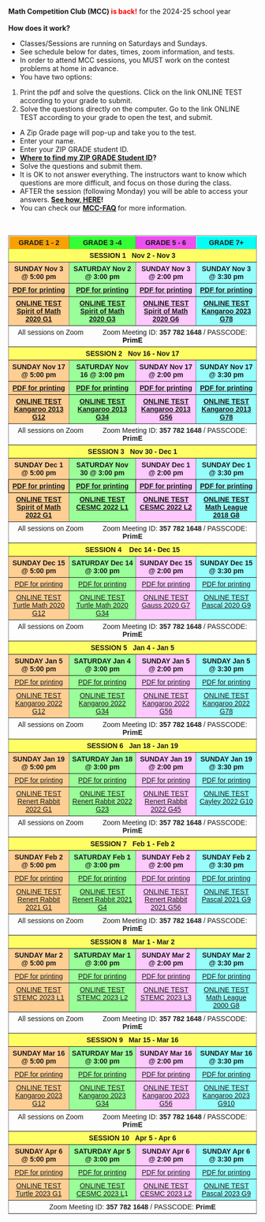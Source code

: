 <b>Math Competition Club (MCC) <font color="red">is back!</font></b> for the 2024-25 school year <br><br>
<b>How does it work?</b>
<br>
*  Classes/Sessions are running on Saturdays and Sundays.
*  See schedule below for dates, times, zoom information, and tests. 
*	 In order to attend MCC sessions, you MUST work on the contest problems at home in advance.
*	 You have two options:
  1. Print the pdf and solve the questions. Click on the link ONLINE TEST according to your grade to submit.
  2. Solve the questions directly on the computer. Go to the link ONLINE TEST according to your grade to open the test, and submit.
*	 A Zip Grade page will pop-up and take you to the test.
*	 Enter your name.
*	 Enter your ZIP GRADE student ID.
*	 <strong> <a href="https://renertmath.github.io/MCC_submit">Where to find my ZIP GRADE Student ID</a>?</strong>
*	Solve the questions and submit them.
*	It is OK to not answer everything. The instructors want to know which questions are more difficult, and focus on those during the class. <br>
*	AFTER the session (following Monday) you will be able to access your answers.<strong> <a href="https://renertmath.github.io/MCC_answers">See how, HERE</a>!</strong>
*	You can check our <strong> <a href="https://renertmath.github.io/MCC_FAQ">MCC-FAQ</a> </strong>for more information.
<br>
<table style="border-collapse:collapse;border-spacing:0" class="tg"><thead>
<tr><th style="background-color:#f8a102;border-color:inherit;border-style:solid;border-width:1px;font-family:Arial, sans-serif;font-size:14px;font-weight:bold;overflow:hidden;padding:5px 5px;position:-webkit-sticky;position:sticky;text-align:center;top:-1px;vertical-align:top;will-change:transform;word-break:normal">GRADE 1 - 2</th><th style="background-color:#34ff34;border-color:inherit;border-style:solid;border-width:1px;font-family:Arial, sans-serif;font-size:14px;font-weight:bold;overflow:hidden;padding:5px 5px;position:-webkit-sticky;position:sticky;text-align:center;top:-1px;vertical-align:top;will-change:transform;word-break:normal">GRADE 3 -4</th><th style="background-color:#ed4ef1;border-color:inherit;border-style:solid;border-width:1px;font-family:Arial, sans-serif;font-size:14px;font-weight:bold;overflow:hidden;padding:5px 5px;position:-webkit-sticky;position:sticky;text-align:center;top:-1px;vertical-align:top;will-change:transform;word-break:normal">GRADE 5 - 6</th>
<th style="background-color:#04fdf4;border-color:inherit;border-style:solid;border-width:1px;font-family:Arial, sans-serif;font-size:14px;font-weight:bold;overflow:hidden;padding:5px 5px;position:-webkit-sticky;position:sticky;text-align:center;top:-1px;vertical-align:top;will-change:transform;word-break:normal">GRADE 7+</th></tr>
</thead>
<tbody><tr><td style="background-color:#fffe65;border-color:inherit;border-style:solid;border-width:1px;font-family:Arial, sans-serif;font-size:14px;font-weight:bold;overflow:hidden;padding:5px 5px;text-align:center;vertical-align:top;word-break:normal" colspan="4">SESSION 1   Nov 2 - Nov 3</td></tr>
<tr><td style="background-color:#ffce93;border-color:inherit;border-style:solid;border-width:1px;font-family:Arial, sans-serif;font-size:14px;font-weight:bold;overflow:hidden;padding:5px 5px;text-align:center;vertical-align:top;word-break:normal">SUNDAY Nov 3 @ 5:00 pm</td><td style="background-color:#9aff99;border-color:inherit;border-style:solid;border-width:1px;font-family:Arial, sans-serif;font-size:14px;font-weight:bold;overflow:hidden;padding:5px 5px;text-align:center;vertical-align:top;word-break:normal">SATURDAY Nov 2 @ 3:00 pm</td><td style="background-color:#fec9ff;border-color:inherit;border-style:solid;border-width:1px;font-family:Arial, sans-serif;font-size:14px;font-weight:bold;overflow:hidden;padding:5px 5px;text-align:center;vertical-align:top;word-break:normal">SUNDAY Nov 3 @ 2:00 pm</td>
<td style="background-color:#96fffb;border-color:inherit;border-style:solid;border-width:1px;font-family:Arial, sans-serif;font-size:14px;font-weight:bold;overflow:hidden;padding:5px 5px;text-align:center;vertical-align:top;word-break:normal">SUNDAY Nov 3 @ 3:30 pm</td></tr>
<tr><td style="background-color:#ffce93;border-color:inherit;border-style:solid;border-width:1px;color:#340096;font-family:Arial, sans-serif;font-size:14px;font-weight:bold;overflow:hidden;padding:5px 5px;text-align:center;vertical-align:top;word-break:normal"><a href="https://drive.google.com/file/d/1B9fldyGK7DUF2Q4nEWvx_9YNawCKw37y/view?usp=drive_link" target="_blank" rel="noopener noreferrer">PDF for printing</a></td><td style="background-color:#9aff99;border-color:inherit;border-style:solid;border-width:1px;color:#340096;font-family:Arial, sans-serif;font-size:14px;font-weight:bold;overflow:hidden;padding:5px 5px;text-align:center;vertical-align:top;word-break:normal"><a href="https://drive.google.com/file/d/1o13FQbanXyXFBqYST_fsIQlZY7lQUGEN/view?usp=drive_link" target="_blank" rel="noopener noreferrer">PDF for printing</a></td>
<td style="background-color:#fec9ff;border-color:inherit;border-style:solid;border-width:1px;color:#340096;font-family:Arial, sans-serif;font-size:14px;font-weight:bold;overflow:hidden;padding:5px 5px;text-align:center;vertical-align:top;word-break:normal"><a href="https://drive.google.com/file/d/1L_UYRKB7NF3MuGFxPr9okcCYigMdNOan/view?usp=drive_link" target="_blank" rel="noopener noreferrer">PDF for printing</a></td><td style="background-color:#96fffb;border-color:inherit;border-style:solid;border-width:1px;color:#340096;font-family:Arial, sans-serif;font-size:14px;font-weight:bold;overflow:hidden;padding:5px 5px;text-align:center;vertical-align:top;word-break:normal"><a href="https://drive.google.com/file/d/1cY8BELx0Trq_eD6mNJpN8iG5Kh51TTZh/view?usp=drive_link" target="_blank" rel="noopener noreferrer">PDF for printing</a></td></tr>
<tr><td style="background-color:#ffce93;border-color:inherit;border-style:solid;border-width:1px;color:#340096;font-family:Arial, sans-serif;font-size:14px;font-weight:bold;overflow:hidden;padding:5px 5px;text-align:center;vertical-align:top;word-break:normal"><a href="https://www.zipgrade.com/s/abCriE9/" target="_blank" rel="noopener noreferrer">ONLINE TEST </a><br><a href="https://www.zipgrade.com/s/abCriE9/" target="_blank" rel="noopener noreferrer">Spirit of Math 2020 G1</a></td><td style="background-color:#9aff99;border-color:inherit;border-style:solid;border-width:1px;color:#340096;font-family:Arial, sans-serif;font-size:14px;font-weight:bold;overflow:hidden;padding:5px 5px;text-align:center;vertical-align:top;word-break:normal"><a href="https://www.zipgrade.com/s/ue9QArb/" target="_blank" rel="noopener noreferrer">ONLINE TEST </a><br><a href="https://www.zipgrade.com/s/ue9QArb/" target="_blank" rel="noopener noreferrer">Spirit of Math 2020 G3</a></td>
<td style="background-color:#fec9ff;border-color:inherit;border-style:solid;border-width:1px;color:#340096;font-family:Arial, sans-serif;font-size:14px;font-weight:bold;overflow:hidden;padding:5px 5px;text-align:center;vertical-align:top;word-break:normal"><a href="https://www.zipgrade.com/s/ql13PxZ/" target="_blank" rel="noopener noreferrer">ONLINE TEST </a><br><a href="https://www.zipgrade.com/s/ql13PxZ/" target="_blank" rel="noopener noreferrer">Spirit of Math 2020 G6</a></td><td style="background-color:#96fffb;border-color:inherit;border-style:solid;border-width:1px;color:#340096;font-family:Arial, sans-serif;font-size:14px;font-weight:bold;overflow:hidden;padding:5px 5px;text-align:center;vertical-align:top;word-break:normal"><a href="https://www.zipgrade.com/s/dL0Kbot/" target="_blank" rel="noopener noreferrer">ONLINE TEST</a><br><a href="https://www.zipgrade.com/s/dL0Kbot/" target="_blank" rel="noopener noreferrer">Kangaroo 2023 G78</a></td></tr>
<tr><td style="border-color:inherit;border-style:solid;border-width:1px;font-family:Arial, sans-serif;font-size:14px;overflow:hidden;padding:5px 5px;text-align:center;vertical-align:top;word-break:normal" colspan="4">All sessions on Zoom&nbsp;&nbsp;&nbsp;&nbsp;&nbsp;&nbsp;&nbsp;&nbsp;&nbsp;&nbsp;Zoom Meeting ID: <span style="font-weight:bold">357 782 1648</span> / PASSCODE: <span style="font-weight:bold;color:#000">PrimE</span></td></tr><tr><td style="background-color:#fffe65;border-color:inherit;border-style:solid;border-width:1px;font-family:Arial, sans-serif;font-size:14px;font-weight:bold;overflow:hidden;padding:5px 5px;text-align:center;vertical-align:top;word-break:normal" colspan="4">SESSION 2   Nov 16 - Nov 17</td></tr>
<tr><td style="background-color:#ffce93;border-color:inherit;border-style:solid;border-width:1px;font-family:Arial, sans-serif;font-size:14px;font-weight:bold;overflow:hidden;padding:5px 5px;text-align:center;vertical-align:top;word-break:normal">SUNDAY Nov 17 @ 5:00 pm</td><td style="background-color:#9aff99;border-color:inherit;border-style:solid;border-width:1px;font-family:Arial, sans-serif;font-size:14px;font-weight:bold;overflow:hidden;padding:5px 5px;text-align:center;vertical-align:top;word-break:normal">SATURDAY Nov 16 @ 3:00 pm</td><td style="background-color:#fec9ff;border-color:inherit;border-style:solid;border-width:1px;font-family:Arial, sans-serif;font-size:14px;font-weight:bold;overflow:hidden;padding:5px 5px;text-align:center;vertical-align:top;word-break:normal">SUNDAY Nov 17 @ 2:00 pm</td>
<td style="background-color:#96fffb;border-color:inherit;border-style:solid;border-width:1px;font-family:Arial, sans-serif;font-size:14px;font-weight:bold;overflow:hidden;padding:5px 5px;text-align:center;vertical-align:top;word-break:normal">SUNDAY Nov 17 @ 3:30 pm</td></tr>
<tr><td style="background-color:#ffce93;border-color:inherit;border-style:solid;border-width:1px;color:#340096;font-family:Arial, sans-serif;font-size:14px;font-weight:bold;overflow:hidden;padding:5px 5px;text-align:center;vertical-align:top;word-break:normal"><a href="https://drive.google.com/file/d/1z_9CsH5jBCCviJreB7pw8HdX71kH_A1A/view?usp=drive_link" target="_blank" rel="noopener noreferrer">PDF for printing</a></td><td style="background-color:#9aff99;border-color:inherit;border-style:solid;border-width:1px;color:#340096;font-family:Arial, sans-serif;font-size:14px;font-weight:bold;overflow:hidden;padding:5px 5px;text-align:center;vertical-align:top;word-break:normal"><a href="https://drive.google.com/file/d/1jv-QN4lTyBUKBTHHR1-7aZPANsjQ9eNC/view?usp=drive_link" target="_blank" rel="noopener noreferrer">PDF for printing</a></td>
<td style="background-color:#fec9ff;border-color:inherit;border-style:solid;border-width:1px;color:#340096;font-family:Arial, sans-serif;font-size:14px;font-weight:bold;overflow:hidden;padding:5px 5px;text-align:center;vertical-align:top;word-break:normal"><a href="https://drive.google.com/file/d/1R-7YOgkYxJfHnY8iybSGkmKXxzkBbpx6/view?usp=drive_link" target="_blank" rel="noopener noreferrer">PDF for printing</a></td><td style="background-color:#96fffb;border-color:inherit;border-style:solid;border-width:1px;color:#340096;font-family:Arial, sans-serif;font-size:14px;font-weight:bold;overflow:hidden;padding:5px 5px;text-align:center;vertical-align:top;word-break:normal"><a href="https://drive.google.com/file/d/1iziwXLiBS595F5XgrM3F9jAaL9Hco71r/view?usp=drive_link" target="_blank" rel="noopener noreferrer">PDF for printing</a></td></tr>
<tr><td style="background-color:#ffce93;border-color:inherit;border-style:solid;border-width:1px;color:#340096;font-family:Arial, sans-serif;font-size:14px;font-weight:bold;overflow:hidden;padding:5px 5px;text-align:center;vertical-align:top;word-break:normal"><a href="https://www.zipgrade.com/s/9gvGMuU/" target="_blank" rel="noopener noreferrer">ONLINE TEST</a><br><a href="https://www.zipgrade.com/s/9gvGMuU/" target="_blank" rel="noopener noreferrer">Kangaroo 2013 G12</a></td><td style="background-color:#9aff99;border-color:inherit;border-style:solid;border-width:1px;color:#340096;font-family:Arial, sans-serif;font-size:14px;font-weight:bold;overflow:hidden;padding:5px 5px;text-align:center;vertical-align:top;word-break:normal"><a href="https://www.zipgrade.com/s/BkeEuaE/" target="_blank" rel="noopener noreferrer">ONLINE TEST</a><br><a href="https://www.zipgrade.com/s/BkeEuaE/" target="_blank" rel="noopener noreferrer">Kangaroo 2013 G34</a></td>
<td style="background-color:#fec9ff;border-color:inherit;border-style:solid;border-width:1px;color:#340096;font-family:Arial, sans-serif;font-size:14px;font-weight:bold;overflow:hidden;padding:5px 5px;text-align:center;vertical-align:top;word-break:normal"><a href="https://www.zipgrade.com/s/qw8fdeV/" target="_blank" rel="noopener noreferrer">ONLINE TEST</a><br><a href="https://www.zipgrade.com/s/qw8fdeV/" target="_blank" rel="noopener noreferrer">Kangaroo 2013 G56</a></td><td style="background-color:#96fffb;border-color:inherit;border-style:solid;border-width:1px;color:#340096;font-family:Arial, sans-serif;font-size:14px;font-weight:bold;overflow:hidden;padding:5px 5px;text-align:center;vertical-align:top;word-break:normal"><a href="https://www.zipgrade.com/s/yfQzT54/" target="_blank" rel="noopener noreferrer">ONLINE TEST</a><br><a href="https://www.zipgrade.com/s/yfQzT54/" target="_blank" rel="noopener noreferrer">Kangaroo 2013 G78</a></td></tr>
<tr><td style="border-color:inherit;border-style:solid;border-width:1px;font-family:Arial, sans-serif;font-size:14px;overflow:hidden;padding:5px 5px;text-align:center;vertical-align:top;word-break:normal" colspan="4">All sessions on Zoom&nbsp;&nbsp;&nbsp;&nbsp;&nbsp;&nbsp;&nbsp;&nbsp;&nbsp;&nbsp;Zoom Meeting ID: <span style="font-weight:bold">357 782 1648</span> / PASSCODE: <span style="font-weight:bold">PrimE</span></td></tr><tr><td style="background-color:#fffe65;border-color:inherit;border-style:solid;border-width:1px;font-family:Arial, sans-serif;font-size:14px;font-weight:bold;overflow:hidden;padding:5px 5px;text-align:center;vertical-align:top;word-break:normal" colspan="4">SESSION 3&nbsp;&nbsp;&nbsp;Nov 30 - Dec 1</td></tr>
<tr><td style="background-color:#ffce93;border-color:inherit;border-style:solid;border-width:1px;font-family:Arial, sans-serif;font-size:14px;font-weight:bold;overflow:hidden;padding:5px 5px;text-align:center;vertical-align:top;word-break:normal">SUNDAY Dec 1 @ 5:00 pm</td><td style="background-color:#9aff99;border-color:inherit;border-style:solid;border-width:1px;font-family:Arial, sans-serif;font-size:14px;font-weight:bold;overflow:hidden;padding:5px 5px;text-align:center;vertical-align:top;word-break:normal">SATURDAY Nov 30 @ 3:00 pm</td><td style="background-color:#fec9ff;border-color:inherit;border-style:solid;border-width:1px;font-family:Arial, sans-serif;font-size:14px;font-weight:bold;overflow:hidden;padding:5px 5px;text-align:center;vertical-align:top;word-break:normal">SUNDAY Dec 1 @ 2:00 pm</td>
<td style="background-color:#96fffb;border-color:inherit;border-style:solid;border-width:1px;font-family:Arial, sans-serif;font-size:14px;font-weight:bold;overflow:hidden;padding:5px 5px;text-align:center;vertical-align:top;word-break:normal">SUNDAY Dec 1 @ 3:30 pm</td></tr>
<tr><td style="background-color:#ffce93;border-color:black;border-style:solid;border-width:1px;color:#340096;font-family:Arial, sans-serif;font-size:14px;font-weight:bold;overflow:hidden;padding:5px 5px;text-align:center;vertical-align:top;word-break:normal"><a href="https://drive.google.com/file/d/1qpjWXjVegREHxSfl1v13BLBa0VUHyjC3/view?usp=drive_link" target="_blank" rel="noopener noreferrer">PDF for printing</a></td><td style="background-color:#9aff99;border-color:black;border-style:solid;border-width:1px;color:#340096;font-family:Arial, sans-serif;font-size:14px;font-weight:bold;overflow:hidden;padding:5px 5px;text-align:center;vertical-align:top;word-break:normal"><a href="https://drive.google.com/file/d/1l-7AGNtYqpJyb24mAxCfkcm0mUXwpA6B/view?usp=drive_link" target="_blank" rel="noopener noreferrer">PDF for printing</a></td>
<td style="background-color:#fec9ff;border-color:black;border-style:solid;border-width:1px;color:#340096;font-family:Arial, sans-serif;font-size:14px;font-weight:bold;overflow:hidden;padding:5px 5px;text-align:center;vertical-align:top;word-break:normal"><a href="https://drive.google.com/file/d/1REqxTG2CZI84a7-8dxZ0lYl-CFAx3IY6/view?usp=drive_linkhttps://drive.google.com/file/d/1REqxTG2CZI84a7-8dxZ0lYl-CFAx3IY6/view?usp=drive_link" target="_blank" rel="noopener noreferrer">PDF for printing</a></td><td style="background-color:#96fffb;border-color:black;border-style:solid;border-width:1px;color:#340096;font-family:Arial, sans-serif;font-size:14px;font-weight:bold;overflow:hidden;padding:5px 5px;text-align:center;vertical-align:top;word-break:normal"><a href="https://drive.google.com/file/d/1r897ovX_5EAYToiRujxBHDl3kOM0uJn_/view?usp=drive_link" target="_blank" rel="noopener noreferrer">PDF for printing</a></td></tr>
<tr><td style="background-color:#ffce93;border-color:inherit;border-style:solid;border-width:1px;color:#340096;font-family:Arial, sans-serif;font-size:14px;font-weight:bold;overflow:hidden;padding:5px 5px;text-align:center;vertical-align:top;word-break:normal"><a href="https://www.zipgrade.com/s/qxhNaKv/" target="_blank" rel="noopener noreferrer">ONLINE TEST</a><br><a href="https://www.zipgrade.com/s/qxhNaKv/" target="_blank" rel="noopener noreferrer">Spirit of Math 2022 G1</a></td><td style="background-color:#9aff99;border-color:inherit;border-style:solid;border-width:1px;color:#340096;font-family:Arial, sans-serif;font-size:14px;font-weight:bold;overflow:hidden;padding:5px 5px;text-align:center;vertical-align:top;word-break:normal"><a href="https://www.zipgrade.com/s/aCqakjk/" target="_blank" rel="noopener noreferrer">ONLINE TEST</a><br><a href="https://www.zipgrade.com/s/aCqakjk/" target="_blank" rel="noopener noreferrer">CESMC 2022 L1</a></td>
<td style="background-color:#fec9ff;border-color:inherit;border-style:solid;border-width:1px;color:#340096;font-family:Arial, sans-serif;font-size:14px;font-weight:bold;overflow:hidden;padding:5px 5px;text-align:center;vertical-align:top;word-break:normal"><a href="https://www.zipgrade.com/s/aCfEdhl/" target="_blank" rel="noopener noreferrer">ONLINE TEST</a><br><a href="https://www.zipgrade.com/s/aCfEdhl/" target="_blank" rel="noopener noreferrer">CESMC 2022 L2</a></td><td style="background-color:#96fffb;border-color:inherit;border-style:solid;border-width:1px;color:#340096;font-family:Arial, sans-serif;font-size:14px;font-weight:bold;overflow:hidden;padding:5px 5px;text-align:center;vertical-align:top;word-break:normal"><a href="https://www.zipgrade.com/s/YC7GkI8/" target="_blank" rel="noopener noreferrer">ONLINE TEST</a><br><a href="https://www.zipgrade.com/s/YC7GkI8/" target="_blank" rel="noopener noreferrer">Math League 2018 G8</a></td></tr>
<tr><td style="border-color:inherit;border-style:solid;border-width:1px;font-family:Arial, sans-serif;font-size:14px;overflow:hidden;padding:5px 5px;text-align:center;vertical-align:top;word-break:normal" colspan="4">All sessions on Zoom&nbsp;&nbsp;&nbsp;&nbsp;&nbsp;&nbsp;&nbsp;&nbsp;&nbsp;&nbsp;Zoom Meeting ID: <span style="font-weight:bold">357 782 1648</span> / PASSCODE: <span style="font-weight:bold">PrimE</span></td></tr><tr><td style="background-color:#fffe65;border-color:inherit;border-style:solid;border-width:1px;font-family:Arial, sans-serif;font-size:14px;font-weight:bold;overflow:hidden;padding:5px 5px;text-align:center;vertical-align:top;word-break:normal" colspan="4">SESSION 4&nbsp;&nbsp;&nbsp;&nbsp;Dec 14 - Dec 15</td></tr>
<tr><td style="background-color:#ffce93;border-color:inherit;border-style:solid;border-width:1px;font-family:Arial, sans-serif;font-size:14px;font-weight:bold;overflow:hidden;padding:5px 5px;text-align:center;vertical-align:top;word-break:normal">SUNDAY Dec 15 @ 5:00 pm</td><td style="background-color:#9aff99;border-color:inherit;border-style:solid;border-width:1px;font-family:Arial, sans-serif;font-size:14px;font-weight:bold;overflow:hidden;padding:5px 5px;text-align:center;vertical-align:top;word-break:normal">SATURDAY Dec 14 @ 3:00 pm</td><td style="background-color:#fec9ff;border-color:inherit;border-style:solid;border-width:1px;font-family:Arial, sans-serif;font-size:14px;font-weight:bold;overflow:hidden;padding:5px 5px;text-align:center;vertical-align:top;word-break:normal">SUNDAY Dec 15 @ 2:00 pm</td>
<td style="background-color:#96fffb;border-color:inherit;border-style:solid;border-width:1px;font-family:Arial, sans-serif;font-size:14px;font-weight:bold;overflow:hidden;padding:5px 5px;text-align:center;vertical-align:top;word-break:normal">SUNDAY Dec 15 @ 3:30 pm</td></tr>
<tr><td style="background-color:#ffce93;border-color:inherit;border-style:solid;border-width:1px;font-family:Arial, sans-serif;font-size:14px;overflow:hidden;padding:5px 5px;text-align:center;vertical-align:top;word-break:normal"><a href="https://www.zipgrade.com/quiz/downloadQuestionPDF/vJoaHuzvNL.qu.711e84af-9659-40e9-9327-190b6c3fbb21/0/" target="_blank" rel="noopener noreferrer">PDF for printing</a></td><td style="background-color:#9aff99;border-color:inherit;border-style:solid;border-width:1px;font-family:Arial, sans-serif;font-size:14px;overflow:hidden;padding:5px 5px;text-align:center;vertical-align:top;word-break:normal"><a href="https://www.zipgrade.com/quiz/downloadQuestionPDF/vJoaHuzvNL.qu.711e84af-9659-40e9-9327-190b6c3fbb21/0/" target="_blank" rel="noopener noreferrer">PDF for printing</a></td>
<td style="background-color:#fec9ff;border-color:inherit;border-style:solid;border-width:1px;font-family:Arial, sans-serif;font-size:14px;overflow:hidden;padding:5px 5px;text-align:center;vertical-align:top;word-break:normal"><a href="https://www.zipgrade.com/quiz/downloadQuestionPDF/vJoaHuzvNL.qu.76a8a2c0-b82f-48d2-ac5f-b7c83c58999a/0/" target="_blank" rel="noopener noreferrer">PDF for printing</a></td><td style="background-color:#96fffb;border-color:inherit;border-style:solid;border-width:1px;font-family:Arial, sans-serif;font-size:14px;overflow:hidden;padding:5px 5px;text-align:center;vertical-align:top;word-break:normal"><a href="https://www.zipgrade.com/quiz/downloadQuestionPDF/vJoaHuzvNL.qu.ebf60cd8-272d-46f9-aedc-6baa6181aa87/0/" target="_blank" rel="noopener noreferrer">PDF for printing</a></td></tr>
<tr><td style="background-color:#ffce93;border-color:inherit;border-style:solid;border-width:1px;font-family:Arial, sans-serif;font-size:14px;overflow:hidden;padding:5px 5px;text-align:center;vertical-align:top;word-break:normal"><a href="https://www.zipgrade.com/s/s7f0BGz/" target="_blank" rel="noopener noreferrer">ONLINE TEST</a><br><a href="https://www.zipgrade.com/s/s7f0BGz/" target="_blank" rel="noopener noreferrer">Turtle Math 2020 G12</a></td><td style="background-color:#9aff99;border-color:inherit;border-style:solid;border-width:1px;font-family:Arial, sans-serif;font-size:14px;overflow:hidden;padding:5px 5px;text-align:center;vertical-align:top;word-break:normal"><a href="https://www.zipgrade.com/s/4QaA7dP/" target="_blank" rel="noopener noreferrer">ONLINE TEST</a><br><a href="https://www.zipgrade.com/s/4QaA7dP/" target="_blank" rel="noopener noreferrer">Turtle Math 2020 G34</a></td>
<td style="background-color:#fec9ff;border-color:inherit;border-style:solid;border-width:1px;font-family:Arial, sans-serif;font-size:14px;overflow:hidden;padding:5px 5px;text-align:center;vertical-align:top;word-break:normal"><a href="https://www.zipgrade.com/s/YflqmyL/" target="_blank" rel="noopener noreferrer">ONLINE TEST</a><br><a href="https://www.zipgrade.com/s/YflqmyL/" target="_blank" rel="noopener noreferrer">Gauss 2020 G7</a><br></td><td style="background-color:#96fffb;border-color:inherit;border-style:solid;border-width:1px;font-family:Arial, sans-serif;font-size:14px;overflow:hidden;padding:5px 5px;text-align:center;vertical-align:top;word-break:normal"><a href="https://www.zipgrade.com/s/Qe7dtsP/" target="_blank" rel="noopener noreferrer">ONLINE TEST</a><br><a href="https://www.zipgrade.com/s/Qe7dtsP/" target="_blank" rel="noopener noreferrer">Pascal 2020 G9</a></td></tr>
<tr><td style="border-color:inherit;border-style:solid;border-width:1px;font-family:Arial, sans-serif;font-size:14px;overflow:hidden;padding:5px 5px;text-align:center;vertical-align:top;word-break:normal" colspan="4">All sessions on Zoom&nbsp;&nbsp;&nbsp;&nbsp;&nbsp;&nbsp;&nbsp;&nbsp;&nbsp;&nbsp;Zoom Meeting ID: <span style="font-weight:bold">357 782 1648</span> / PASSCODE: <span style="font-weight:bold">PrimE</span></td></tr><tr><td style="background-color:#fffe65;border-color:inherit;border-style:solid;border-width:1px;font-family:Arial, sans-serif;font-size:14px;font-weight:bold;overflow:hidden;padding:5px 5px;text-align:center;vertical-align:top;word-break:normal" colspan="4">SESSION 5&nbsp;&nbsp;&nbsp;Jan 4 - Jan 5</td></tr>
<tr><td style="background-color:#ffce93;border-color:inherit;border-style:solid;border-width:1px;font-family:Arial, sans-serif;font-size:14px;font-weight:bold;overflow:hidden;padding:5px 5px;text-align:center;vertical-align:top;word-break:normal">SUNDAY Jan 5 @ 5:00 pm</td><td style="background-color:#9aff99;border-color:inherit;border-style:solid;border-width:1px;font-family:Arial, sans-serif;font-size:14px;font-weight:bold;overflow:hidden;padding:5px 5px;text-align:center;vertical-align:top;word-break:normal">SATURDAY Jan 4 @ 3:00 pm</td><td style="background-color:#fec9ff;border-color:inherit;border-style:solid;border-width:1px;font-family:Arial, sans-serif;font-size:14px;font-weight:bold;overflow:hidden;padding:5px 5px;text-align:center;vertical-align:top;word-break:normal">SUNDAY Jan 5 @ 2:00 pm</td>
<td style="background-color:#96fffb;border-color:inherit;border-style:solid;border-width:1px;font-family:Arial, sans-serif;font-size:14px;font-weight:bold;overflow:hidden;padding:5px 5px;text-align:center;vertical-align:top;word-break:normal">SUNDAY Jan 5 @ 3:30 pm</td></tr>
<tr><td style="background-color:#ffce93;border-color:inherit;border-style:solid;border-width:1px;font-family:Arial, sans-serif;font-size:14px;overflow:hidden;padding:5px 5px;text-align:center;vertical-align:top;word-break:normal"><a href="https://www.zipgrade.com/quiz/downloadQuestionPDF/vJoaHuzvNL.qu.dc7e43e1-0213-4785-8feb-b1846eb6d992/0/" target="_blank" rel="noopener noreferrer">PDF for printing</a></td><td style="background-color:#9aff99;border-color:inherit;border-style:solid;border-width:1px;font-family:Arial, sans-serif;font-size:14px;overflow:hidden;padding:5px 5px;text-align:center;vertical-align:top;word-break:normal"><a href="https://www.zipgrade.com/quiz/downloadQuestionPDF/vJoaHuzvNL.qu.faaf742f-b826-48b6-b018-56003774de0a/0/" target="_blank" rel="noopener noreferrer">PDF for printing</a></td>
<td style="background-color:#fec9ff;border-color:inherit;border-style:solid;border-width:1px;font-family:Arial, sans-serif;font-size:14px;overflow:hidden;padding:5px 5px;text-align:center;vertical-align:top;word-break:normal"><a href="https://www.zipgrade.com/quiz/downloadQuestionPDF/vJoaHuzvNL.qu.a95ccc6d-4834-4dcb-b578-1a24f6b48d51/0/" target="_blank" rel="noopener noreferrer">PDF for printing</a></td><td style="background-color:#96fffb;border-color:inherit;border-style:solid;border-width:1px;font-family:Arial, sans-serif;font-size:14px;overflow:hidden;padding:5px 5px;text-align:center;vertical-align:top;word-break:normal"><a href="https://www.zipgrade.com/quiz/downloadQuestionPDF/vJoaHuzvNL.qu.8257b695-39d4-461d-8d96-e5816d28ad5f/0/" target="_blank" rel="noopener noreferrer">PDF for printing</a></td></tr>
<tr><td style="background-color:#ffce93;border-color:inherit;border-style:solid;border-width:1px;font-family:Arial, sans-serif;font-size:14px;overflow:hidden;padding:5px 5px;text-align:center;vertical-align:top;word-break:normal"><a href="https://www.zipgrade.com/s/PhnNpl5/" target="_blank" rel="noopener noreferrer">ONLINE TEST</a><br><a href="https://www.zipgrade.com/s/PhnNpl5/" target="_blank" rel="noopener noreferrer">Kangaroo 2022 G12</a></td><td style="background-color:#9aff99;border-color:inherit;border-style:solid;border-width:1px;font-family:Arial, sans-serif;font-size:14px;overflow:hidden;padding:5px 5px;text-align:center;vertical-align:top;word-break:normal"><a href="https://www.zipgrade.com/s/10pMbuL/" target="_blank" rel="noopener noreferrer">ONLINE TEST</a><br><a href="https://www.zipgrade.com/s/10pMbuL/" target="_blank" rel="noopener noreferrer">Kangaroo 2022 G34</a></td>
<td style="background-color:#fec9ff;border-color:inherit;border-style:solid;border-width:1px;font-family:Arial, sans-serif;font-size:14px;overflow:hidden;padding:5px 5px;text-align:center;vertical-align:top;word-break:normal"><a href="https://www.zipgrade.com/s/TKLMdCi/" target="_blank" rel="noopener noreferrer">ONLINE TEST</a><br><a href="https://www.zipgrade.com/s/TKLMdCi/" target="_blank" rel="noopener noreferrer">Kangaroo 2022 G56</a></td><td style="background-color:#96fffb;border-color:inherit;border-style:solid;border-width:1px;font-family:Arial, sans-serif;font-size:14px;overflow:hidden;padding:5px 5px;text-align:center;vertical-align:top;word-break:normal"><a href="https://www.zipgrade.com/s/Vdtr8pf/" target="_blank" rel="noopener noreferrer">ONLINE TEST</a><br><a href="https://www.zipgrade.com/s/Vdtr8pf/" target="_blank" rel="noopener noreferrer">Kangaroo 2022 G78</a></td></tr>
<tr><td style="border-color:inherit;border-style:solid;border-width:1px;font-family:Arial, sans-serif;font-size:14px;overflow:hidden;padding:5px 5px;text-align:center;vertical-align:top;word-break:normal" colspan="4">All sessions on Zoom&nbsp;&nbsp;&nbsp;&nbsp;&nbsp;&nbsp;&nbsp;&nbsp;&nbsp;&nbsp;Zoom Meeting ID: <span style="font-weight:bold">357 782 1648</span> / PASSCODE: <span style="font-weight:bold">PrimE</span></td></tr><tr><td style="background-color:#fffe65;border-color:inherit;border-style:solid;border-width:1px;font-family:Arial, sans-serif;font-size:14px;font-weight:bold;overflow:hidden;padding:5px 5px;text-align:center;vertical-align:top;word-break:normal" colspan="4">SESSION 6&nbsp;&nbsp;&nbsp;Jan 18 - Jan 19</td></tr>
<tr><td style="background-color:#ffce93;border-color:inherit;border-style:solid;border-width:1px;font-family:Arial, sans-serif;font-size:14px;font-weight:bold;overflow:hidden;padding:5px 5px;text-align:center;vertical-align:top;word-break:normal">SUNDAY Jan 19 @ 5:00 pm</td><td style="background-color:#9aff99;border-color:inherit;border-style:solid;border-width:1px;font-family:Arial, sans-serif;font-size:14px;font-weight:bold;overflow:hidden;padding:5px 5px;text-align:center;vertical-align:top;word-break:normal">SATURDAY Jan 18 @ 3:00 pm</td><td style="background-color:#fec9ff;border-color:inherit;border-style:solid;border-width:1px;font-family:Arial, sans-serif;font-size:14px;font-weight:bold;overflow:hidden;padding:5px 5px;text-align:center;vertical-align:top;word-break:normal">SUNDAY Jan 19 @ 2:00 pm</td>
<td style="background-color:#96fffb;border-color:inherit;border-style:solid;border-width:1px;font-family:Arial, sans-serif;font-size:14px;font-weight:bold;overflow:hidden;padding:5px 5px;text-align:center;vertical-align:top;word-break:normal">SUNDAY Jan 19 @ 3:30 pm</td></tr>
<tr><td style="background-color:#ffce93;border-color:inherit;border-style:solid;border-width:1px;font-family:Arial, sans-serif;font-size:14px;overflow:hidden;padding:5px 5px;text-align:center;vertical-align:top;word-break:normal"><a href="https://www.zipgrade.com/quiz/downloadQuestionPDF/vJoaHuzvNL.qu.4c791d45-7ce7-442e-99a7-fd370410bc59/0/" target="_blank" rel="noopener noreferrer">PDF for printing</a></td><td style="background-color:#9aff99;border-color:inherit;border-style:solid;border-width:1px;font-family:Arial, sans-serif;font-size:14px;overflow:hidden;padding:5px 5px;text-align:center;vertical-align:top;word-break:normal"><a href="https://www.zipgrade.com/quiz/downloadQuestionPDF/vJoaHuzvNL.qu.6017b24e-4fea-4386-8484-2ef314cfbde2/0/" target="_blank" rel="noopener noreferrer">PDF for printing</a></td>
<td style="background-color:#fec9ff;border-color:inherit;border-style:solid;border-width:1px;font-family:Arial, sans-serif;font-size:14px;overflow:hidden;padding:5px 5px;text-align:center;vertical-align:top;word-break:normal"><a href="https://www.zipgrade.com/quiz/downloadQuestionPDF/vJoaHuzvNL.qu.943bea12-02ba-4b72-b83b-5ec976c18622/0/" target="_blank" rel="noopener noreferrer">PDF for printing</a></td><td style="background-color:#96fffb;border-color:inherit;border-style:solid;border-width:1px;font-family:Arial, sans-serif;font-size:14px;overflow:hidden;padding:5px 5px;text-align:center;vertical-align:top;word-break:normal"><a href="https://www.zipgrade.com/quiz/downloadQuestionPDF/vJoaHuzvNL.qu.c23e0eb1-8e6a-4bd0-9266-1b829609233d/0/" target="_blank" rel="noopener noreferrer">PDF for printing</a></td></tr>
<tr><td style="background-color:#ffce93;border-color:inherit;border-style:solid;border-width:1px;font-family:Arial, sans-serif;font-size:14px;overflow:hidden;padding:5px 5px;text-align:center;vertical-align:top;word-break:normal"><a href="https://www.zipgrade.com/s/edj9pYQ/" target="_blank" rel="noopener noreferrer">ONLINE TEST</a><br><a href="https://www.zipgrade.com/s/edj9pYQ/" target="_blank" rel="noopener noreferrer">Renert Rabbit 2022 G1</a></td><td style="background-color:#9aff99;border-color:inherit;border-style:solid;border-width:1px;font-family:Arial, sans-serif;font-size:14px;overflow:hidden;padding:5px 5px;text-align:center;vertical-align:top;word-break:normal"><a href="https://www.zipgrade.com/s/lB0g7uI/" target="_blank" rel="noopener noreferrer">ONLINE TEST</a><br><a href="https://www.zipgrade.com/s/lB0g7uI/" target="_blank" rel="noopener noreferrer">Renert Rabbit 2022 G23</a></td>
<td style="background-color:#fec9ff;border-color:inherit;border-style:solid;border-width:1px;font-family:Arial, sans-serif;font-size:14px;overflow:hidden;padding:5px 5px;text-align:center;vertical-align:top;word-break:normal"><a href="https://www.zipgrade.com/s/YuaIfld/" target="_blank" rel="noopener noreferrer">ONLINE TEST</a><br><a href="https://www.zipgrade.com/s/YuaIfld/" target="_blank" rel="noopener noreferrer">Renert Rabbit 2022 G45</a></td><td style="background-color:#96fffb;border-color:inherit;border-style:solid;border-width:1px;font-family:Arial, sans-serif;font-size:14px;overflow:hidden;padding:5px 5px;text-align:center;vertical-align:top;word-break:normal"><a href="https://www.zipgrade.com/s/SIg3Nkb/" target="_blank" rel="noopener noreferrer">ONLINE TEST</a><br><a href="https://www.zipgrade.com/s/SIg3Nkb/" target="_blank" rel="noopener noreferrer">Cayley 2022 G10</a></td></tr>
<tr><td style="border-color:inherit;border-style:solid;border-width:1px;font-family:Arial, sans-serif;font-size:14px;overflow:hidden;padding:5px 5px;text-align:center;vertical-align:top;word-break:normal" colspan="4">All sessions on Zoom&nbsp;&nbsp;&nbsp;&nbsp;&nbsp;&nbsp;&nbsp;&nbsp;&nbsp;&nbsp;Zoom Meeting ID: <span style="font-weight:bold">357 782 1648</span> / PASSCODE: <span style="font-weight:bold">PrimE</span></td></tr><tr><td style="background-color:#fffe65;border-color:inherit;border-style:solid;border-width:1px;font-family:Arial, sans-serif;font-size:14px;font-weight:bold;overflow:hidden;padding:5px 5px;text-align:center;vertical-align:top;word-break:normal" colspan="4">SESSION 7&nbsp;&nbsp;&nbsp;Feb 1 - Feb 2</td></tr>
<tr><td style="background-color:#ffce93;border-color:inherit;border-style:solid;border-width:1px;font-family:Arial, sans-serif;font-size:14px;font-weight:bold;overflow:hidden;padding:5px 5px;text-align:center;vertical-align:top;word-break:normal">SUNDAY Feb 2 @ 5:00 pm</td><td style="background-color:#9aff99;border-color:inherit;border-style:solid;border-width:1px;font-family:Arial, sans-serif;font-size:14px;font-weight:bold;overflow:hidden;padding:5px 5px;text-align:center;vertical-align:top;word-break:normal">SATURDAY Feb 1 @ 3:00 pm</td><td style="background-color:#fec9ff;border-color:inherit;border-style:solid;border-width:1px;font-family:Arial, sans-serif;font-size:14px;font-weight:bold;overflow:hidden;padding:5px 5px;text-align:center;vertical-align:top;word-break:normal">SUNDAY Feb 2 @ 2:00 pm</td>
<td style="background-color:#96fffb;border-color:inherit;border-style:solid;border-width:1px;font-family:Arial, sans-serif;font-size:14px;font-weight:bold;overflow:hidden;padding:5px 5px;text-align:center;vertical-align:top;word-break:normal">SUNDAY Feb 2 @ 3:30 pm</td></tr>
<tr><td style="background-color:#ffce93;border-color:inherit;border-style:solid;border-width:1px;font-family:Arial, sans-serif;font-size:14px;overflow:hidden;padding:5px 5px;text-align:center;vertical-align:top;word-break:normal"><a href="https://www.zipgrade.com/quiz/downloadQuestionPDF/vJoaHuzvNL.qu.8d262113-70c3-4370-a8fc-8f2587c2256c/0/" target="_blank" rel="noopener noreferrer">PDF for printing</a></td><td style="background-color:#9aff99;border-color:inherit;border-style:solid;border-width:1px;font-family:Arial, sans-serif;font-size:14px;overflow:hidden;padding:5px 5px;text-align:center;vertical-align:top;word-break:normal"><a href="https://www.zipgrade.com/quiz/downloadQuestionPDF/vJoaHuzvNL.qu.4002e356-6fc6-40e0-899d-eae4aace6a44/0/" target="_blank" rel="noopener noreferrer">PDF for printing</a></td>
<td style="background-color:#fec9ff;border-color:inherit;border-style:solid;border-width:1px;font-family:Arial, sans-serif;font-size:14px;overflow:hidden;padding:5px 5px;text-align:center;vertical-align:top;word-break:normal"><a href="https://www.zipgrade.com/quiz/downloadQuestionPDF/vJoaHuzvNL.qu.958755d2-e010-4aa0-9f58-6f3eccf9dfae/0/" target="_blank" rel="noopener noreferrer">PDF for printing</a></td><td style="background-color:#96fffb;border-color:inherit;border-style:solid;border-width:1px;font-family:Arial, sans-serif;font-size:14px;overflow:hidden;padding:5px 5px;text-align:center;vertical-align:top;word-break:normal"><a href="https://www.zipgrade.com/quiz/downloadQuestionPDF/vJoaHuzvNL.qu.96de5934-53a8-4483-84ba-6a5aa563cf1a/0/" target="_blank" rel="noopener noreferrer">PDF for printing</a></td></tr>
<tr><td style="background-color:#ffce93;border-color:inherit;border-style:solid;border-width:1px;font-family:Arial, sans-serif;font-size:14px;overflow:hidden;padding:5px 5px;text-align:center;vertical-align:top;word-break:normal"><a href="https://www.zipgrade.com/s/aVsrFGO/" target="_blank" rel="noopener noreferrer">ONLINE TEST</a><br><a href="https://www.zipgrade.com/s/aVsrFGO/" target="_blank" rel="noopener noreferrer">Renert Rabbit 2021 G1</a></td><td style="background-color:#9aff99;border-color:inherit;border-style:solid;border-width:1px;font-family:Arial, sans-serif;font-size:14px;overflow:hidden;padding:5px 5px;text-align:center;vertical-align:top;word-break:normal"><a href="https://www.zipgrade.com/s/fT4z3gs/" target="_blank" rel="noopener noreferrer">ONLINE TEST</a><br><a href="https://www.zipgrade.com/s/fT4z3gs/" target="_blank" rel="noopener noreferrer">Renert Rabbit 2021 G4</a></td>
<td style="background-color:#fec9ff;border-color:inherit;border-style:solid;border-width:1px;font-family:Arial, sans-serif;font-size:14px;overflow:hidden;padding:5px 5px;text-align:center;vertical-align:top;word-break:normal"><a href="https://www.zipgrade.com/s/6UZgZBa/" target="_blank" rel="noopener noreferrer">ONLINE TEST</a><br><a href="https://www.zipgrade.com/s/6UZgZBa/" target="_blank" rel="noopener noreferrer">Renert Rabbit 2021 G56</a></td><td style="background-color:#96fffb;border-color:inherit;border-style:solid;border-width:1px;font-family:Arial, sans-serif;font-size:14px;overflow:hidden;padding:5px 5px;text-align:center;vertical-align:top;word-break:normal"><a href="https://www.zipgrade.com/s/biAA4ac/" target="_blank" rel="noopener noreferrer">ONLINE TEST </a><br><a href="https://www.zipgrade.com/s/biAA4ac/" target="_blank" rel="noopener noreferrer">Pascal 2021 G9</a></td></tr>
<tr><td style="border-color:inherit;border-style:solid;border-width:1px;font-family:Arial, sans-serif;font-size:14px;overflow:hidden;padding:5px 5px;text-align:center;vertical-align:top;word-break:normal" colspan="4">All sessions on Zoom&nbsp;&nbsp;&nbsp;&nbsp;&nbsp;&nbsp;&nbsp;&nbsp;&nbsp;&nbsp;Zoom Meeting ID: <span style="font-weight:bold">357 782 1648 </span>/ PASSCODE: <span style="font-weight:bold">PrimE</span></td></tr><tr><td style="background-color:#fffe65;border-color:inherit;border-style:solid;border-width:1px;font-family:Arial, sans-serif;font-size:14px;font-weight:bold;overflow:hidden;padding:5px 5px;text-align:center;vertical-align:top;word-break:normal" colspan="4">SESSION 8&nbsp;&nbsp;&nbsp;Mar 1 - Mar 2</td></tr>
<tr><td style="background-color:#ffce93;border-color:inherit;border-style:solid;border-width:1px;font-family:Arial, sans-serif;font-size:14px;font-weight:bold;overflow:hidden;padding:5px 5px;text-align:center;vertical-align:top;word-break:normal">SUNDAY Mar 2 @ 5:00 pm</td><td style="background-color:#9aff99;border-color:inherit;border-style:solid;border-width:1px;font-family:Arial, sans-serif;font-size:14px;font-weight:bold;overflow:hidden;padding:5px 5px;text-align:center;vertical-align:top;word-break:normal">SATURDAY Mar 1 @ 3:00 pm</td><td style="background-color:#fec9ff;border-color:inherit;border-style:solid;border-width:1px;font-family:Arial, sans-serif;font-size:14px;font-weight:bold;overflow:hidden;padding:5px 5px;text-align:center;vertical-align:top;word-break:normal">SUNDAY Mar 2 @ 2:00 pm</td>
<td style="background-color:#96fffb;border-color:inherit;border-style:solid;border-width:1px;font-family:Arial, sans-serif;font-size:14px;font-weight:bold;overflow:hidden;padding:5px 5px;text-align:center;vertical-align:top;word-break:normal">SUNDAY Mar 2 @ 3:30 pm</td></tr>
<tr><td style="background-color:#ffce93;border-color:inherit;border-style:solid;border-width:1px;font-family:Arial, sans-serif;font-size:14px;overflow:hidden;padding:5px 5px;text-align:center;vertical-align:top;word-break:normal"><a href="https://www.zipgrade.com/quiz/downloadQuestionPDF/vJoaHuzvNL.qu.9aa4714e-6d44-4ef9-a12f-2fc2546b7ddd/0/" target="_blank" rel="noopener noreferrer">PDF for printing</a></td><td style="background-color:#9aff99;border-color:inherit;border-style:solid;border-width:1px;font-family:Arial, sans-serif;font-size:14px;overflow:hidden;padding:5px 5px;text-align:center;vertical-align:top;word-break:normal"><a href="https://www.zipgrade.com/quiz/downloadQuestionPDF/vJoaHuzvNL.qu.91bb492e-4316-4b96-a610-e15d1e360970/0/" target="_blank" rel="noopener noreferrer">PDF for printing</a></td>
<td style="background-color:#fec9ff;border-color:inherit;border-style:solid;border-width:1px;font-family:Arial, sans-serif;font-size:14px;overflow:hidden;padding:5px 5px;text-align:center;vertical-align:top;word-break:normal"><a href="https://www.zipgrade.com/quiz/downloadQuestionPDF/vJoaHuzvNL.qu.f9f0a612-0de9-406c-a379-48fb9a658079/0/" target="_blank" rel="noopener noreferrer">PDF for printing</a></td><td style="background-color:#96fffb;border-color:inherit;border-style:solid;border-width:1px;font-family:Arial, sans-serif;font-size:14px;overflow:hidden;padding:5px 5px;text-align:center;vertical-align:top;word-break:normal"><a href="https://www.zipgrade.com/quiz/downloadQuestionPDF/vJoaHuzvNL.qu.d9fd11c3-c838-4639-9ea2-d5d05c7705bb/0/" target="_blank" rel="noopener noreferrer">PDF for printing</a></td></tr>
<tr><td style="background-color:#ffce93;border-color:inherit;border-style:solid;border-width:1px;font-family:Arial, sans-serif;font-size:14px;overflow:hidden;padding:5px 5px;text-align:center;vertical-align:top;word-break:normal"><a href="https://www.zipgrade.com/s/CzleyZx/" target="_blank" rel="noopener noreferrer">ONLINE TEST</a><br><a href="https://www.zipgrade.com/s/CzleyZx/" target="_blank" rel="noopener noreferrer">STEMC 2023 L1</a></td><td style="background-color:#9aff99;border-color:inherit;border-style:solid;border-width:1px;font-family:Arial, sans-serif;font-size:14px;overflow:hidden;padding:5px 5px;text-align:center;vertical-align:top;word-break:normal"><a href="https://www.zipgrade.com/s/mLFWddO/" target="_blank" rel="noopener noreferrer">ONLINE TEST</a><br><a href="https://www.zipgrade.com/s/mLFWddO/" target="_blank" rel="noopener noreferrer">STEMC 2023 L2</a></td>
<td style="background-color:#fec9ff;border-color:inherit;border-style:solid;border-width:1px;font-family:Arial, sans-serif;font-size:14px;overflow:hidden;padding:5px 5px;text-align:center;vertical-align:top;word-break:normal"><a href="https://www.zipgrade.com/s/Hu6QtpI/" target="_blank" rel="noopener noreferrer">ONLINE TEST</a><br><a href="https://www.zipgrade.com/s/Hu6QtpI/" target="_blank" rel="noopener noreferrer">STEMC 2023 L3</a><br></td><td style="background-color:#96fffb;border-color:inherit;border-style:solid;border-width:1px;font-family:Arial, sans-serif;font-size:14px;overflow:hidden;padding:5px 5px;text-align:center;vertical-align:top;word-break:normal"><a href="https://www.zipgrade.com/s/WfoXjQj/" target="_blank" rel="noopener noreferrer">ONLINE TEST</a><br><a href="https://www.zipgrade.com/s/WfoXjQj/" target="_blank" rel="noopener noreferrer">Math League 2000 G8</a></td></tr>
<tr><td style="border-color:inherit;border-style:solid;border-width:1px;font-family:Arial, sans-serif;font-size:14px;overflow:hidden;padding:5px 5px;text-align:center;vertical-align:top;word-break:normal" colspan="4"> All sessions on Zoom&nbsp;&nbsp;&nbsp;&nbsp;&nbsp;&nbsp;&nbsp;&nbsp;&nbsp;&nbsp;Zoom Meeting ID: <span style="font-weight:bold">357 782 1648 </span>/ PASSCODE: <span style="font-weight:bold">PrimE</span></td></tr><tr><td style="background-color:#fffe65;border-color:inherit;border-style:solid;border-width:1px;font-family:Arial, sans-serif;font-size:14px;font-weight:bold;overflow:hidden;padding:5px 5px;text-align:center;vertical-align:top;word-break:normal" colspan="4">SESSION 9&nbsp;&nbsp;&nbsp;Mar 15 - Mar 16</td></tr>
<tr><td style="background-color:#ffce93;border-color:inherit;border-style:solid;border-width:1px;font-family:Arial, sans-serif;font-size:14px;font-weight:bold;overflow:hidden;padding:5px 5px;text-align:center;vertical-align:top;word-break:normal">SUNDAY Mar 16 @ 5:00 pm</td><td style="background-color:#9aff99;border-color:inherit;border-style:solid;border-width:1px;font-family:Arial, sans-serif;font-size:14px;font-weight:bold;overflow:hidden;padding:5px 5px;text-align:center;vertical-align:top;word-break:normal">SATURDAY Mar 15 @ 3:00 pm</td><td style="background-color:#fec9ff;border-color:inherit;border-style:solid;border-width:1px;font-family:Arial, sans-serif;font-size:14px;font-weight:bold;overflow:hidden;padding:5px 5px;text-align:center;vertical-align:top;word-break:normal">SUNDAY Mar 16 @ 2:00 pm</td>
<td style="background-color:#96fffb;border-color:inherit;border-style:solid;border-width:1px;font-family:Arial, sans-serif;font-size:14px;font-weight:bold;overflow:hidden;padding:5px 5px;text-align:center;vertical-align:top;word-break:normal">SUNDAY Mar 16 @ 3:30 pm</td></tr>
<tr><td style="background-color:#ffce93;border-color:inherit;border-style:solid;border-width:1px;font-family:Arial, sans-serif;font-size:14px;overflow:hidden;padding:5px 5px;text-align:center;vertical-align:top;word-break:normal"><a href="https://www.zipgrade.com/quiz/downloadQuestionPDF/vJoaHuzvNL.qu.ef763ccb-a9e2-4fb2-b48a-cc8d587e56df/0/" target="_blank" rel="noopener noreferrer">PDF for printing</a></td><td style="background-color:#9aff99;border-color:inherit;border-style:solid;border-width:1px;font-family:Arial, sans-serif;font-size:14px;overflow:hidden;padding:5px 5px;text-align:center;vertical-align:top;word-break:normal"><a href="https://www.zipgrade.com/quiz/downloadQuestionPDF/vJoaHuzvNL.qu.60844ce8-d54d-436a-84ed-45b4ff6b0e6b/0/" target="_blank" rel="noopener noreferrer">PDF for printing</a></td>
<td style="background-color:#fec9ff;border-color:inherit;border-style:solid;border-width:1px;font-family:Arial, sans-serif;font-size:14px;overflow:hidden;padding:5px 5px;text-align:center;vertical-align:top;word-break:normal"><a href="https://www.zipgrade.com/quiz/downloadQuestionPDF/vJoaHuzvNL.qu.7e9c9282-7549-4a69-a68b-4a206774a275/0/" target="_blank" rel="noopener noreferrer">PDF for printing</a></td><td style="background-color:#96fffb;border-color:inherit;border-style:solid;border-width:1px;font-family:Arial, sans-serif;font-size:14px;overflow:hidden;padding:5px 5px;text-align:center;vertical-align:top;word-break:normal"><a href="https://drive.google.com/file/d/1O6qAh8LDtzP5zUFAF1Cvem2aLtYfHUuU/view?usp=drive_link" target="_blank" rel="noopener noreferrer">PDF for printing</a></td></tr>
<tr><td style="background-color:#ffce93;border-color:inherit;border-style:solid;border-width:1px;font-family:Arial, sans-serif;font-size:14px;overflow:hidden;padding:5px 5px;text-align:center;vertical-align:top;word-break:normal"><a href="https://www.zipgrade.com/s/8dGtJ8U/" target="_blank" rel="noopener noreferrer">ONLINE TEST</a><br><a href="https://www.zipgrade.com/s/8dGtJ8U/" target="_blank" rel="noopener noreferrer">Kangaroo 2023 G12</a></td><td style="background-color:#9aff99;border-color:inherit;border-style:solid;border-width:1px;font-family:Arial, sans-serif;font-size:14px;overflow:hidden;padding:5px 5px;text-align:center;vertical-align:top;word-break:normal"><a href="https://www.zipgrade.com/s/VAOuBDN/" target="_blank" rel="noopener noreferrer">ONLINE TEST</a><br><a href="https://www.zipgrade.com/s/VAOuBDN/" target="_blank" rel="noopener noreferrer">Kangaroo 2023 G34</a></td>
<td style="background-color:#fec9ff;border-color:inherit;border-style:solid;border-width:1px;font-family:Arial, sans-serif;font-size:14px;overflow:hidden;padding:5px 5px;text-align:center;vertical-align:top;word-break:normal"><a href="https://www.zipgrade.com/s/Oq5QHBH/" target="_blank" rel="noopener noreferrer">ONLINE TEST</a><br><a href="https://www.zipgrade.com/s/Oq5QHBH/" target="_blank" rel="noopener noreferrer">Kangaroo 2023 G56</a></td><td style="background-color:#96fffb;border-color:inherit;border-style:solid;border-width:1px;font-family:Arial, sans-serif;font-size:14px;overflow:hidden;padding:5px 5px;text-align:center;vertical-align:top;word-break:normal"><a href="https://www.zipgrade.com/s/ZIyVr1n/" target="_blank" rel="noopener noreferrer">ONLINE TEST</a><br><a href="https://www.zipgrade.com/s/ZIyVr1n/" target="_blank" rel="noopener noreferrer">Kangaroo 2023 G910</a></td></tr>
<tr><td style="border-color:inherit;border-style:solid;border-width:1px;font-family:Arial, sans-serif;font-size:14px;overflow:hidden;padding:5px 5px;text-align:center;vertical-align:top;word-break:normal" colspan="4">All sessions on Zoom&nbsp;&nbsp;&nbsp;&nbsp;&nbsp;&nbsp;&nbsp;&nbsp;&nbsp;&nbsp;Zoom Meeting ID: <span style="font-weight:bold">357 782 1648</span> / PASSCODE: <span style="font-weight:bold">PrimE</span></td></tr><tr><td style="background-color:#fffe65;border-color:inherit;border-style:solid;border-width:1px;font-family:Arial, sans-serif;font-size:14px;font-weight:bold;overflow:hidden;padding:5px 5px;text-align:center;vertical-align:top;word-break:normal" colspan="4">SESSION 10&nbsp;&nbsp;&nbsp;Apr 5 - Apr 6</td></tr>
<tr><td style="background-color:#ffce93;border-color:inherit;border-style:solid;border-width:1px;font-family:Arial, sans-serif;font-size:14px;font-weight:bold;overflow:hidden;padding:5px 5px;text-align:center;vertical-align:top;word-break:normal">SUNDAY Apr 6 @ 5:00 pm</td><td style="background-color:#9aff99;border-color:inherit;border-style:solid;border-width:1px;font-family:Arial, sans-serif;font-size:14px;font-weight:bold;overflow:hidden;padding:5px 5px;text-align:center;vertical-align:top;word-break:normal">SATURDAY Apr 5 @ 3:00 pm</td><td style="background-color:#fec9ff;border-color:inherit;border-style:solid;border-width:1px;font-family:Arial, sans-serif;font-size:14px;font-weight:bold;overflow:hidden;padding:5px 5px;text-align:center;vertical-align:top;word-break:normal">SUNDAY Apr 6 @ 2:00 pm</td>
<td style="background-color:#96fffb;border-color:inherit;border-style:solid;border-width:1px;font-family:Arial, sans-serif;font-size:14px;font-weight:bold;overflow:hidden;padding:5px 5px;text-align:center;vertical-align:top;word-break:normal">SUNDAY Apr 6 @ 3:30 pm</td></tr>
<tr><td style="background-color:#ffce93;border-color:inherit;border-style:solid;border-width:1px;font-family:Arial, sans-serif;font-size:14px;overflow:hidden;padding:5px 5px;text-align:center;vertical-align:top;word-break:normal"><a href="https://www.zipgrade.com/quiz/downloadQuestionPDF/vJoaHuzvNL.qu.8a0409fa-6be8-467a-b774-52fe46bb29c3/0/" target="_blank" rel="noopener noreferrer">PDF for printing</a></td><td style="background-color:#9aff99;border-color:inherit;border-style:solid;border-width:1px;font-family:Arial, sans-serif;font-size:14px;overflow:hidden;padding:5px 5px;text-align:center;vertical-align:top;word-break:normal"><a href="https://www.zipgrade.com/quiz/downloadQuestionPDF/vJoaHuzvNL.qu.da6fd3ba-02bd-46f0-b5f0-198d9a6480c3/0/" target="_blank" rel="noopener noreferrer">PDF for printing</a></td>
<td style="background-color:#fec9ff;border-color:inherit;border-style:solid;border-width:1px;font-family:Arial, sans-serif;font-size:14px;overflow:hidden;padding:5px 5px;text-align:center;vertical-align:top;word-break:normal"><a href="https://www.zipgrade.com/quiz/downloadQuestionPDF/vJoaHuzvNL.qu.88b72978-8176-4fd4-ad36-c04451a3dbcd/0/" target="_blank" rel="noopener noreferrer">PDF for printing</a></td><td style="background-color:#96fffb;border-color:inherit;border-style:solid;border-width:1px;font-family:Arial, sans-serif;font-size:14px;overflow:hidden;padding:5px 5px;text-align:center;vertical-align:top;word-break:normal"><a href="https://www.zipgrade.com/quiz/downloadQuestionPDF/vJoaHuzvNL.qu.0cf885ae-9d4b-4973-b5b6-cb3ce432740a/0/" target="_blank" rel="noopener noreferrer">PDF for printing</a></td></tr>
<tr><td style="background-color:#ffce93;border-color:inherit;border-style:solid;border-width:1px;font-family:Arial, sans-serif;font-size:14px;overflow:hidden;padding:5px 5px;text-align:center;vertical-align:top;word-break:normal"><a href="https://www.zipgrade.com/s/VP6lnFT/" target="_blank" rel="noopener noreferrer">ONLINE TEST</a><br><a href="https://www.zipgrade.com/s/VP6lnFT/" target="_blank" rel="noopener noreferrer">Turtle 2023 G1</a></td><td style="background-color:#9aff99;border-color:inherit;border-style:solid;border-width:1px;font-family:Arial, sans-serif;font-size:14px;overflow:hidden;padding:5px 5px;text-align:center;vertical-align:top;word-break:normal"><a href="https://www.zipgrade.com/s/I6GikFx/" target="_blank" rel="noopener noreferrer">ONLINE TEST</a><br><a href="https://www.zipgrade.com/s/I6GikFx/" target="_blank" rel="noopener noreferrer">CESMC 2023 L</a>1</td>
<td style="background-color:#fec9ff;border-color:inherit;border-style:solid;border-width:1px;font-family:Arial, sans-serif;font-size:14px;overflow:hidden;padding:5px 5px;text-align:center;vertical-align:top;word-break:normal"><a href="https://www.zipgrade.com/s/UyIDkuE/" target="_blank" rel="noopener noreferrer">ONLINE TEST</a><br><a href="https://www.zipgrade.com/s/UyIDkuE/" target="_blank" rel="noopener noreferrer">CESMC 2023 L2</a></td><td style="background-color:#96fffb;border-color:inherit;border-style:solid;border-width:1px;font-family:Arial, sans-serif;font-size:14px;overflow:hidden;padding:5px 5px;text-align:center;vertical-align:top;word-break:normal"><a href="https://www.zipgrade.com/s/Kv5RYPA/" target="_blank" rel="noopener noreferrer">ONLINE TEST</a><br><a href="https://www.zipgrade.com/s/Kv5RYPA/" target="_blank" rel="noopener noreferrer">Pascal 2023 G9</a></td></tr>
<tr><td style="border-color:inherit;border-style:solid;border-width:1px;font-family:Arial, sans-serif;font-size:14px;overflow:hidden;padding:5px 5px;text-align:center;vertical-align:top;word-break:normal" colspan="4">Zoom Meeting ID: <span style="font-weight:bold">357 782 1648</span> / PASSCODE: <span style="font-weight:bold">PrimE</span></td></tr></tbody></table>
